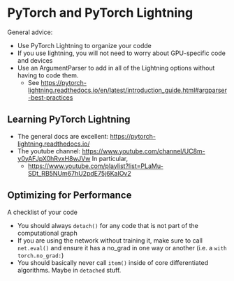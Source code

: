 # PyTorch and PyTorch Lightning

General advice:
- Use PyTorch Lightning to organize your codde
- If you use lightning, you will not need to worry about GPU-specific code and devices
- Use an ArgumentParser to add in all of the Lightning options without having to code them.
  - See https://pytorch-lightning.readthedocs.io/en/latest/introduction_guide.html#argparser-best-practices

## Learning PyTorch Lightning
- The general docs are excellent: https://pytorch-lightning.readthedocs.io/
- The youtube channel: https://www.youtube.com/channel/UC8m-y0yAFJpX0hRvxH8wJVw  In particular,
  - https://www.youtube.com/playlist?list=PLaMu-SDt_RB5NUm67hU2pdE75j6KaIOv2

## Optimizing for Performance
A checklist of your code
- You should always `detach()` for any code that is not part of the computational graph
- If you are using the network without training it, make sure to call `net.eval()` and ensure it has a no_grad in one way or another (i.e. a `with torch.no_grad:`)
- You should basically never call `item()` inside of core differentiated algorithms.  Maybe in `detached` stuff.
